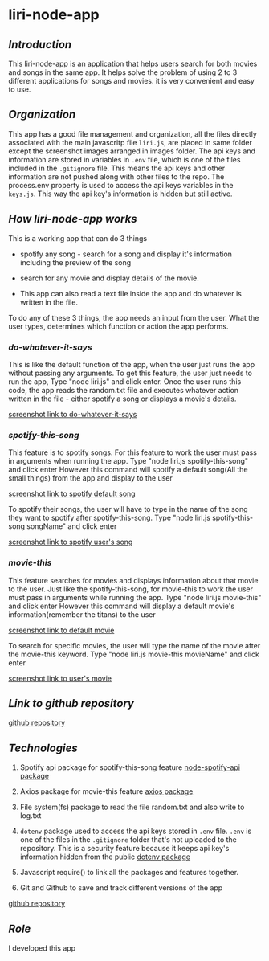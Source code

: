 # liri-node-app



## *Introduction*

This liri-node-app is an application that helps users search for both movies and songs in the same app. It helps solve the problem of using 2 to 3 different applications for songs and movies. it is very convenient and easy to use.



## *Organization*

This app has a good file management and organization, all the files directly associated with the main javascritp file `liri.js`, are placed in same folder except the screenshot images arranged in images folder.
The api keys and information are stored in variables in `.env` file, which is one of the files included in the `.gitignore` file. This means the api keys and other information are not pushed along with other files to the repo. The process.env property is used to access the api keys variables in the `keys.js`. This way the api key's information is hidden but still active.



## *How liri-node-app works*

This is a working app that can do 3 things

* spotify any song - search for a song and display it's information including the preview of the song
* search for any movie and display details of the movie.

* This app can also read a text file inside the app and do whatever is written in the file.

To do any of these 3 things, the app needs an input from the user. What the user types, determines which function or action the app performs.

### *do-whatever-it-says*

This is like the default function of the app, when the user just runs the app without passing any arguments. To get this feature, the user just needs to run the app, 
Type "node liri.js" and click enter.
Once the user runs this code, the app reads the random.txt file and executes whatever action written in the file - either spotify a song or displays a movie's details.

[screenshot link to do-whatever-it-says](images/doSay.png)


### *spotify-this-song*

This feature is to spotify songs. For this feature to work the user must pass in arguments when running the app.
Type "node liri.js spotify-this-song" and click enter
However this command will spotify a default song(All the small things) from the app and display to the user

[screenshot link to spotify default song](images/justSpotify.png)

To spotify their songs, the user will have to type in the name of the song they want to spotify after spotify-this-song.
Type "node liri.js spotify-this-song songName" and click enter

[screenshot link to spotify user's song](images/spotifySong.png)


### *movie-this*

This feature searches for movies and displays information about that movie to the user. Just like the spotify-this-song, for movie-this to work the user must pass in arguments while running the app.
Type "node liri.js movie-this" and click enter
However this command will display a default movie's information(remember the titans) to the user

[screenshot link to default movie](images/justMovie.png)

To search for specific movies, the user will type the name of the movie after the movie-this keyword.
Type "node liri.js movie-this movieName" and click enter

[screenshot link to user's movie](images/movieThis.png)



## *Link to github repository*

[github repository](https://github.com/Leostino/liri-node-app)



## *Technologies*

1. Spotify api package for spotify-this-song feature [node-spotify-api package](https://www.npmjs.com/package/node-spotify-api)

2. Axios package for movie-this feature [axios package](npm-install-axios)

3. File system(fs) package to read the file random.txt and also write to log.txt

4. `dotenv` package used to access the api keys stored in `.env` file. `.env` is one of the files in the `.gitignore` folder that's not uploaded to the repository. This is a security feature because it keeps api key's information hidden from the public [dotenv package](npm-install-dotenv)

5. Javascript require() to link all the packages and features together.

6. Git and Github to save and track different versions of the app

[github repository](https://github.com/Leostino/liri-node-app)



## *Role*

I developed this app